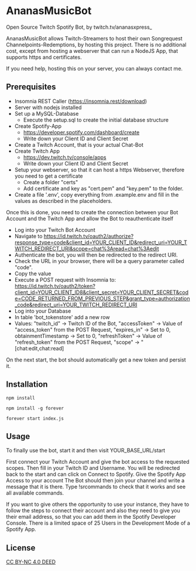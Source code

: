 # AnanasMusicBot

Open Source Twitch Spotify Bot, by twitch.tv/ananasxpress_

AnanasMusicBot allows Twitch-Streamers to host their own Songrequest Channelpoints-Redemptions, by hosting this project.
There is no additional cost, except from hosting a webserver that can run a NodeJS App, that supports https and certificates.

If you need help, hosting this on your server, you can always contact me.

## Prerequisites

- Insomnia REST Caller (https://insomnia.rest/download)
- Server with nodejs installed
- Set up a MySQL-Database
  - Execute the setup.sql to create the initial database structure
- Create Spotify-App
  - https://developer.spotify.com/dashboard/create
  - Write down your Client ID and Client Secret
- Create a Twitch Account, that is your actual Chat-Bot
- Create Twitch App
  - https://dev.twitch.tv/console/apps
  - Write down your Client ID and Client Secret
- Setup your webserver, so that it can host a https Webserver, therefore you need to get a certificate
  - Create a folder "certs"
  - Add certificate and key as "cert.pem" and "key.pem" to the folder.
- Create a file '.env', copy everything from .example.env and fill in the values as described in the placeholders.

Once this is done, you need to create the connection between your Bot Account and the Twitch App and allow the Bot to reauthenticate itself

- Log into your Twitch Bot Account
- Navigate to https://id.twitch.tv/oauth2/authorize?response_type=code&client_id=YOUR_CLIENT_ID&redirect_uri=YOUR_TWITCH_REDIRECT_URI&scope=chat%3Aread+chat%3Aedit
- Authenticate the bot, you will then be redirected to the redirect URI.
- Check the URL in your browser, there will be a query parameter called "code".
- Copy the value
- Execute a POST request with Insomnia to:
  https://id.twitch.tv/oauth2/token?client_id=YOUR_CLIENT_ID8&client_secret=YOUR_CLIENT_SECRET&code=CODE_RETURNED_FROM_PREVIOUS_STEP&grant_type=authorization_code&redirect_uri=YOUR_TWITCH_REDIRECT_URI
- Log into your Database
- In table 'bot_tokenstore' add a new row
- Values: "twitch_id" -> Twitch ID of the Bot, "accessToken" -> Value of "access_token" from the POST Request, "expires_in" -> Set to 0, obtainmentTimestamp -> Set to 0, "refreshToken" -> Value of "refresh_token" from the POST Request, "scope" -> "[chat:edit,chat:read] 

On the next start, the bot should automatically get a new token and persist it.

## Installation

```
npm install
```

```
npm install -g forever
```

```
forever start index.js
```

## Usage

To finally use the bot, start it and then visit YOUR_BASE_URL/start

First connect your Twitch Account and give the bot access to the requested scopes. 
Then fill in your Twitch ID and Username.
You will be redirected back to the start and can click on Connect to Spotify.
Give the Spotify App Access to your account
The Bot should then join your channel and write a message that it is there. Type !srcommands to check that it works and see all available commands.

If you want to give others the opportunity to use your instance, they have to follow the steps to connect their account and also they need to give you their email address, so that you can add them in the Spotify Developer Console.
There is a limited space of 25 Users in the Development Mode of a Spotify App.

## License

[CC BY-NC 4.0 DEED](https://creativecommons.org/licenses/by-nc/4.0/)
